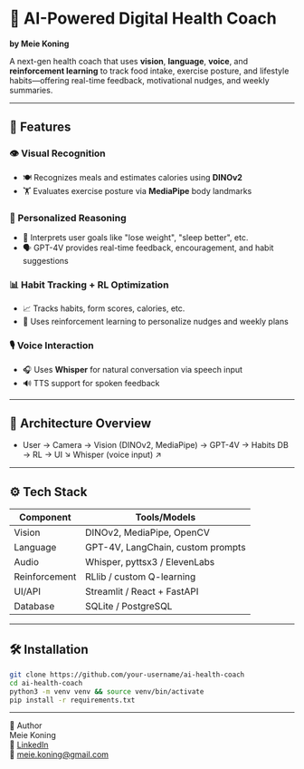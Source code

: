 # 🤖 AI-Powered Digital Health Coach
**by Meie Koning**

A next-gen health coach that uses **vision**, **language**, **voice**, and **reinforcement learning** to track food intake, exercise posture, and lifestyle habits—offering real-time feedback, motivational nudges, and weekly summaries.

---

## 🧠 Features

### 👁️ Visual Recognition
- 🍽️ Recognizes meals and estimates calories using **DINOv2**
- 🏋️ Evaluates exercise posture via **MediaPipe** body landmarks

### 🧠 Personalized Reasoning
- 🎯 Interprets user goals like "lose weight", "sleep better", etc.
- 🗣️ GPT-4V provides real-time feedback, encouragement, and habit suggestions

### 📊 Habit Tracking + RL Optimization
- 📈 Tracks habits, form scores, calories, etc.
- 🧪 Uses reinforcement learning to personalize nudges and weekly plans

### 🎙️ Voice Interaction
- 🎧 Uses **Whisper** for natural conversation via speech input
- 🔊 TTS support for spoken feedback

---

## 🧩 Architecture Overview

- User → Camera → Vision (DINOv2, MediaPipe) → GPT-4V → Habits DB → RL → UI ↘ Whisper (voice input) ↗

---

## ⚙️ Tech Stack

| Component        | Tools/Models                      |
|------------------|-----------------------------------|
| Vision           | DINOv2, MediaPipe, OpenCV         |
| Language         | GPT-4V, LangChain, custom prompts |
| Audio            | Whisper, pyttsx3 / ElevenLabs     |
| Reinforcement    | RLlib / custom Q-learning         |
| UI/API           | Streamlit / React + FastAPI       |
| Database         | SQLite / PostgreSQL               |

---

## 🛠️ Installation

```bash
git clone https://github.com/your-username/ai-health-coach
cd ai-health-coach
python3 -m venv venv && source venv/bin/activate
pip install -r requirements.txt
```

---

👤 Author  
Meie Koning  
🔗 [LinkedIn](https://www.linkedin.com/in/meie-koning-59702a368/)  
📧 meie.koning@gmail.com